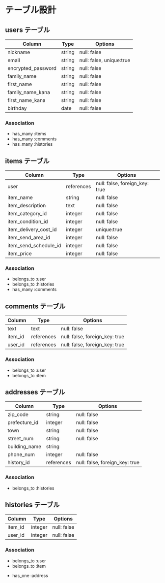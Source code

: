 # テーブル設計

## users テーブル

| Column             | Type   | Options                  |
| ------------------ | ------ | ------------------------ |
| nickname           | string | null: false              |
| email              | string | null: false, unique:true |
| encrypted_password | string | null: false              |
| family_name        | string | null: false              |
| first_name         | string | null: false              |
| family_name_kana   | string | null: false              |
| first_name_kana    | string | null: false              |
| birthday           | date   | null: false              |

### Association

- has_many :items
- has_many :comments
- has_many :histories


## items テーブル

| Column                | Type       | Options                        |
| --------------------- | -----------| ------------------------------ |
| user                  | references | null: false, foreign_key: true |
| item_name             | string     | null: false                    |
| item_description      | text       | null: false                    |
| item_category_id      | integer    | null: false                    |
| item_condition_id     | integer    | null: false                    |
| item_delivery_cost_id | integer    | unique:true                    |
| item_send_area_id     | integer    | null: false                    |
| item_send_schedule_id | integer    | null: false                    |
| item_price            | integer    | null: false                    |

### Association

- belongs_to :user
- belongs_to :histories
- has_many :comments


## comments テーブル

| Column      | Type       | Options                        |
| ----------- | ---------- | ------------------------------ |
| text        | text       | null: false                    |
| item_id     | references | null: false, foreign_key: true |
| user_id     | references | null: false, foreign_key: true |

### Association

- belongs_to :user
- belongs_to :item


## addresses テーブル

| Column            | Type       | Options                        |
| ----------------- | ---------- | ------------------------------ |
| zip_code          | string     | null: false                    |
| prefecture_id     | integer    | null: false                    |
| town              | string     | null: false                    |
| street_num        | string     | null: false                    |
| building_name     | string     |                                |
| phone_num         | integer    | null: false                    |
| history_id        | references | null: false, foreign_key: true |

### Association
<!-- addressがhistoriesに従属される側 -->
- belongs_to :histories


## histories テーブル

| Column            | Type       | Options                        |
| ----------------- | ---------- | ------------------------------ |
| item_id           | integer    | null: false                    |
| user_id           | integer    | null: false                    |

### Association

- belongs_to :user
- belongs_to :item
<!-- historiesがaddressを従属させる側 -->
- has_one :address